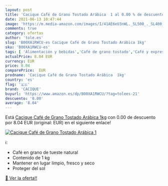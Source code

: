 ```yaml
---
layout: post
title: 'Cacique Café de Grano Tostado Arábica  1 al 0.00 % de descuento'
date: 2021-06-13 10:47:44
image: 'https://m.media-amazon.com/images/I/41AE6eU3nWL._SL500_._SL400_.jpg'
comments: true
category: ofertas
author: 'tole.es'
slug: 'B00XA1RWCU-es Cacique Café de Grano Tostado Arábica 1kg'
sku: 'B00XA1RWCU-es'
tags: [ 'Alimentación y bebidas','Café de grano tostado','Café y expreso','Café, té y bebidas','cacique','café', ]
actualPrice: 8.04 EUR
currency: EUR
price: 8.04
comparePrice:  EUR
prodname: 'Cacique Café de Grano Tostado Arábica  1kg'
country: 'es'
flag: '🇪🇸'
brand: 'CACIQUE'
buyurl: 'https://www.amazon.es/dp/B00XA1RWCU/?tag=tolees-21'
descuento: '0.00'
average: '8.04'
---
```


Está [Cacique Café de Grano Tostado Arábica  1kg](https://www.amazon.es/dp/B00XA1RWCU/?tag=tolees-21) con 0.00 de descuento por 8.04 EUR (original:  EUR) en el siguiente enlace!

[![Cacique Café de Grano Tostado Arábica  1](https://m.media-amazon.com/images/I/41AE6eU3nWL._SL500_._SL400_.jpg)](https://www.amazon.es/dp/B00XA1RWCU/?tag=tolees-21)

ℹ️:

- Café en grano de tueste natural
- Contenido de 1 kg
- Mantener en lugar limpio, fresco y seco
- Proteger del sol

[🛒 Ver la oferta!!](https://www.amazon.es/dp/B00XA1RWCU/?tag=tolees-21)
